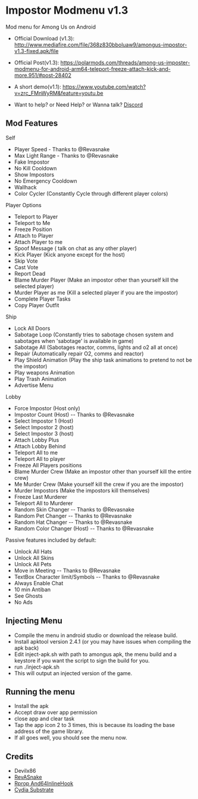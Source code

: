 # Impostor Modmenu v1.3
Mod menu for Among Us on Android

- Official Download (v1.3): http://www.mediafire.com/file/368z830bboluaw9/amongus-impostor-v1.3-fixed.apk/file
- Official Post(v1.3): https://polarmods.com/threads/among-us-imposter-modmenu-for-android-arm64-teleport-freeze-attach-kick-and-more.951/#post-28402

- A short demo(v1.1): https://www.youtube.com/watch?v=zrc_FMnWyRM&feature=youtu.be

- Want to help? or Need Help? or Wanna talk? [Discord](https://discord.com/invite/e3mgRU8)

## Mod Features
Self
- Player Speed - Thanks to @Revasnake
- Max Light Range - Thanks to @Revasnake
- Fake Impostor
- No Kill Cooldown
- Show Impostors
- No Emergency Cooldown
- Wallhack
- Color Cycler (Constantly Cycle through different player colors)

Player Options
- Teleport to Player
- Teleport to Me
- Freeze Position
- Attach to Player
- Attach Player to me
- Spoof Message ( talk on chat as any other player)
- Kick Player (Kick anyone except for the host)
- Skip Vote
- Cast Vote
- Report Dead
- Blame Murder Player (Make an impostor other than yourself kill the selected player)
- Murder Player as me (Kill a selected player if you are the impostor)
- Complete Player Tasks
- Copy Player Outfit

Ship
- Lock All Doors
- Sabotage Loop (Constantly tries to sabotage chosen system and sabotages when 'sabotage' is available in game)
- Sabotage All (Sabotages reactor, comms, lights and o2 all at once)
- Repair (Automatically repair O2, comms and reactor)
- Play Shield Animation (Play the ship task animations to pretend to not be the impostor)
- Play weapons Animation
- Play Trash Animation
- Advertise Menu

Lobby
- Force Impostor (Host only)
- Impostor Count (Host) -- Thanks to @Revasnake
- Select Impostor 1 (Host)
- Select Impostor 2 (host)
- Select Impostor 3 (host)
- Attach Lobby Plus
- Attach Lobby Behind
- Teleport All to me
- Teleport All to player
- Freeze All Players positions
- Blame Murder Crew (Make an impostor other than yourself kill the entire crew)
- Me Murder Crew (Make yourself kill the crew if you are the impostor)
- Murder Impostors (Make the impostors kill themselves)
- Freeze Last Murderer
- Teleport All to Murderer
-  Random Skin Changer -- Thanks to @Revasnake
- Random Pet Changer -- Thanks to @Revasnake
- Random Hat Changer -- Thanks to @Revasnake
- Random Color Changer (Host) -- Thanks to @Revasnake

Passive features included by default:
- Unlock All Hats
- Unlock All Skins
- Unlock All Pets
- Move in Meeting -- Thanks to @Revasnake
- TextBox Character limit/Symbols -- Thanks to @Revasnake
- Always Enable Chat
- 10 min Antiban
- See Ghosts
- No Ads

## Injecting Menu
- Compile the menu in android studio or download the release build.
- Install apktool version 2.4.1 (or you may have issues when compiling the apk back)
- Edit inject-apk.sh with path to amongus apk, the menu build and a keystore if you want the script to sign the build for you.
- run ./inject-apk.sh
- This will output an injected version of the game.

## Running the menu
- Install the apk
- Accept draw over app permission
- close app and clear task
- Tap the app icon 2 to 3 times, this is because its loading the base address of the game library.
- If all goes well, you should see the menu now.

## Credits
- Devilx86
- [RevASnake](https://polarmods.com/members/revasnake.1/)
- [Rprop And64InlineHook](https://github.com/Rprop/And64InlineHook)
- [Cydia Substrate](http://www.cydiasubstrate.com/)
